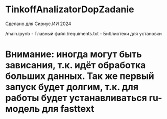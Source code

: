 # TinkoffAnalizatorDopZadanie
Сделано для Сириус.ИИ 2024

/main.ipynb - Главный файл
/requiments.txt - Библиотеки для установки

# Внимание: иногда могут быть зависания, т.к. идёт обработка больших данных. Так же первый запуск будет долгим, т.к. для работы будет устанавливаться ru-модель для fasttext

